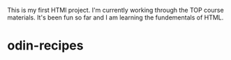 This is my first HTMl project. I'm currently working through the TOP course materials. It's been fun so far and I am learning the fundementals of HTML.

# odin-recipes